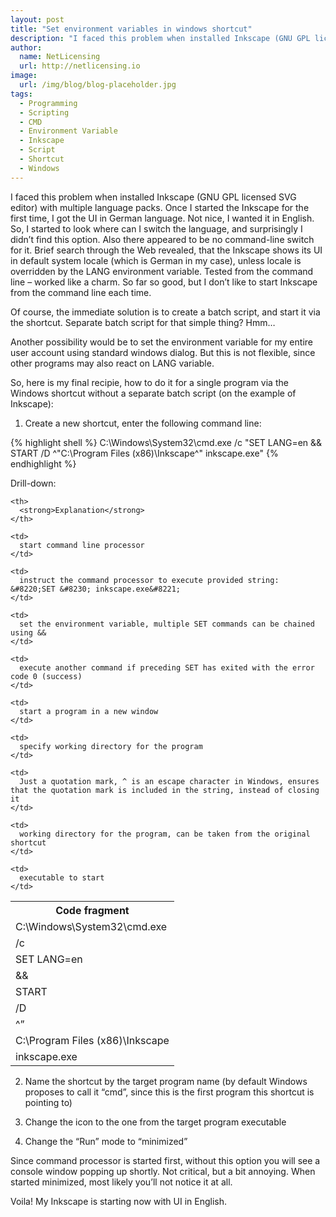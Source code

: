 ```yaml
---
layout: post
title: "Set environment variables in windows shortcut"
description: "I faced this problem when installed Inkscape (GNU GPL licensed SVG editor) with multiple language packs"
author:
  name: NetLicensing
  url: http://netlicensing.io
image:
  url: /img/blog/blog-placeholder.jpg
tags:
  - Programming
  - Scripting
  - CMD
  - Environment Variable
  - Inkscape
  - Script
  - Shortcut
  - Windows
---
```


I faced this problem when installed Inkscape (GNU GPL licensed SVG editor) with multiple language packs. Once I started the Inkscape for the first time, I got the UI in German language. Not nice, I wanted it in English. So, I started to look where can I switch the language, and surprisingly I didn&#8217;t find this option. Also there appeared to be no command-line switch for it. Brief search through the Web revealed, that the Inkscape shows its UI in default system locale (which is German in my case), unless locale is overridden by the LANG environment variable. Tested from the command line &#8211; worked like a charm. So far so good, but I don&#8217;t like to start Inkscape from the command line each time.

Of course, the immediate solution is to create a batch script, and start it via the shortcut. Separate batch script for that simple thing? Hmm&#8230;

Another possibility would be to set the environment variable for my entire user account using standard windows dialog. But this is not flexible, since other programs may also react on LANG variable.

So, here is my final recipie, how to do it for a single program via the Windows shortcut without a separate batch script (on the example of Inkscape):
1. Create a new shortcut, enter the following command line:

{% highlight shell %}
C:\Windows\System32\cmd.exe /c "SET LANG=en && START /D ^"C:\Program Files (x86)\Inkscape^" inkscape.exe"
{% endhighlight %}

Drill-down:

<table border="0">
  <tr>
    <th>
      <strong>Code fragment</strong>
    </th>

    <th>
      <strong>Explanation</strong>
    </th>
  </tr>

  <tr>
    <td>
      C:\Windows\System32\cmd.exe
    </td>

    <td>
      start command line processor
    </td>
  </tr>

  <tr>
    <td>
      /c
    </td>

    <td>
      instruct the command processor to execute provided string: &#8220;SET &#8230; inkscape.exe&#8221;
    </td>
  </tr>

  <tr>
    <td>
      SET LANG=en
    </td>

    <td>
      set the environment variable, multiple SET commands can be chained using &&
    </td>
  </tr>

  <tr>
    <td>
      &&
    </td>

    <td>
      execute another command if preceding SET has exited with the error code 0 (success)
    </td>
  </tr>

  <tr>
    <td>
      START
    </td>

    <td>
      start a program in a new window
    </td>
  </tr>

  <tr>
    <td>
      /D
    </td>

    <td>
      specify working directory for the program
    </td>
  </tr>

  <tr>
    <td>
      ^&#8221;
    </td>

    <td>
      Just a quotation mark, ^ is an escape character in Windows, ensures that the quotation mark is included in the string, instead of closing it
    </td>
  </tr>

  <tr>
    <td>
      C:\Program Files (x86)\Inkscape
    </td>

    <td>
      working directory for the program, can be taken from the original shortcut
    </td>
  </tr>

  <tr>
    <td>
      inkscape.exe
    </td>

    <td>
      executable to start
    </td>
  </tr>
</table>

2. Name the shortcut by the target program name (by default Windows proposes to call it &#8220;cmd&#8221;, since this is the first program this shortcut is pointing to)

3. Change the icon to the one from the target program executable

4. Change the &#8220;Run&#8221; mode to &#8220;minimized&#8221;

Since command processor is started first, without this option you will see a console window popping up shortly. Not critical, but a bit annoying. When started minimized, most likely you&#8217;ll not notice it at all.

Voila! My Inkscape is starting now with UI in English.
